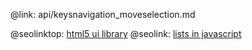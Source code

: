@link: api/keysnavigation_moveselection.md

@seolinktop: [html5 ui library](https://webix.com)
@seolink: [lists in javascript](https://webix.com/widget/list/)
